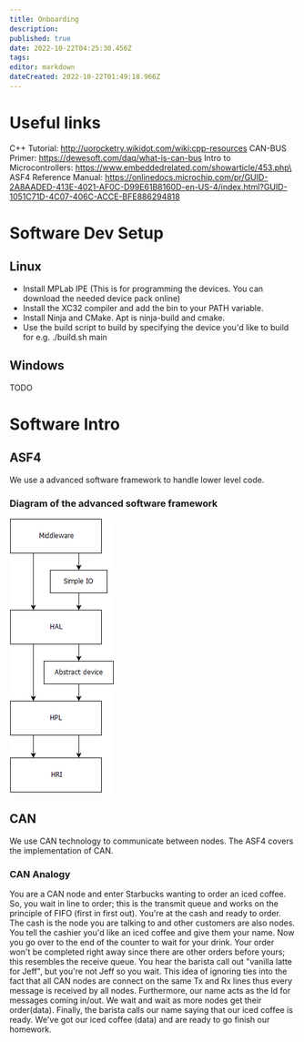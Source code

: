 ```yaml
---
title: Onboarding
description: 
published: true
date: 2022-10-22T04:25:30.456Z
tags: 
editor: markdown
dateCreated: 2022-10-22T01:49:18.966Z
---
```


# Useful links

C++ Tutorial: http://uorocketry.wikidot.com/wiki:cpp-resources
CAN-BUS Primer: https://dewesoft.com/daq/what-is-can-bus
Intro to Microcontrollers: https://www.embeddedrelated.com/showarticle/453.php\
ASF4 Reference Manual: https://onlinedocs.microchip.com/pr/GUID-2A8AADED-413E-4021-AF0C-D99E61B8160D-en-US-4/index.html?GUID-1051C71D-4C07-406C-ACCE-BFE886294818

# Software Dev Setup
## Linux
- Install MPLab IPE (This is for programming the devices. You can download the needed device pack online)
- Install the XC32 compiler and add the bin to your PATH variable.
- Install Ninja and CMake. Apt is ninja-build and cmake.
- Use the build script to build by specifying the device you'd like to build for e.g. ./build.sh main
## Windows
TODO

# Software Intro
## ASF4
We use a advanced software framework to handle lower level code.  
### Diagram of the advanced software framework
![asf4.png](/asf4.png)

## CAN
We use CAN technology to communicate between nodes. 
The ASF4 covers the implementation of CAN. 
### CAN Analogy
You are a CAN node and enter Starbucks wanting to order an iced coffee. 
So, you wait in line to order; this is the transmit queue and works 
on the principle of FIFO (first in first out). You're at the cash and ready to order.
The cash is the node you are talking to and other customers are also nodes. 
You tell the cashier you'd like an iced coffee and give them your name. 
Now you go over to the end of the counter to wait for your drink. 
Your order won't be completed right away since there are other orders before yours; this
resembles the receive queue. You hear the barista call out "vanilla latte for Jeff", but 
you're not Jeff so you wait. This idea of ignoring ties into the fact that all CAN nodes
are connect on the same Tx and Rx lines thus every message is received by all nodes.
Furthermore, our name acts as the Id for messages coming in/out. We wait and wait as 
more nodes get their order(data). Finally, the barista calls our name saying that our 
iced coffee is ready. We've got our iced coffee (data) and are ready to go finish our homework.